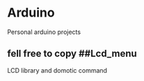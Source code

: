 Arduino
=======

Personal arduino projects

fell free to copy
##Lcd_menu
--------
LCD library and domotic command
